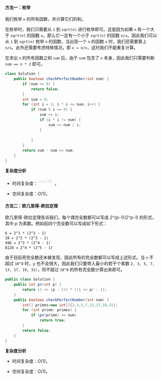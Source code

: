 #### 方法一：枚举

我们枚举 `n` 的所有因数，并计算它们的和。

在枚举时，我们只需要从 `1` 到 `sqrt(n)` 进行枚举即可。这是因为如果 `n` 有一个大于 `sqrt(n)` 的因数 `x`，那么它一定有一个小于 `sqrt(n)` 的因数 `n/x`。因此我们可以从 `1` 到 `sqrt(n)` 枚举 `n` 的因数，当出现一个 `n` 的因数 `x` 时，我们还需要算上 `n/x`。此外还需要考虑特殊情况，即 `x = n/x`，这时我们不能重复计算。

在求出 `n` 的所有因数之和 `sum` 后，由于 `sum` 包含了 `n` 本身，因此我们只需要判断 `sum == n * 2` 即可。

```Java [sol1]
class Solution {
    public boolean checkPerfectNumber(int num) {
        if (num <= 0) {
            return false;
        }
        int sum = 0;
        for (int i = 1; i * i <= num; i++) {
            if (num % i == 0) {
                sum += i;
                if (i * i != num) {
                    sum += num / i;
                }

            }
        }
        return sum - num == num;
    }
}
```

**复杂度分析**

* 时间复杂度：![O(\sqrt{N}) ](./p__O_sqrt{N}__.png) 。

* 空间复杂度：*O(1)*。

#### 方法二：欧几里得-欧拉定理

欧几里得-欧拉定理告诉我们，每个偶完全数都可以写成 *2^{p-1}(2^p-1)* 的形式，其中 *p* 为素数。例如前四个完全数可以写成如下形式：

```
6 = 2^1 * (2^2 - 1)
28 = 2^2 * (2^3 - 1)
496 = 2^3 * (2^4 - 1)
8128 = 2^4 * (2^5 - 1)
```

由于目前奇完全数还未被发现，因此所有的完全数都可以写成上述形式。当 `n` 不超过 `10^8` 时，`p` 也不会很大，因此我们只要带入最小的若干个素数 `2, 3, 5, 7, 13, 17, 19, 31)`，将不超过 `10^8` 的所有完全数计算出来即可。

```Java [sol2]
public class Solution {
    public int pn(int p) {
        return (1 << (p - 1)) * ((1 << p) - 1);
    }
    public boolean checkPerfectNumber(int num) {
        int[] primes=new int[]{2,3,5,7,13,17,19,31};
        for (int prime: primes) {
            if (pn(prime) == num)
                return true;
        }
        return false;
    }
}
```

**复杂度分析**

* 时间复杂度：*O(1)*。

* 空间复杂度：*O(1)*。